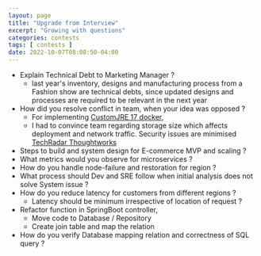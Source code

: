 ```yaml
---
layout: page
title: "Upgrade from Interview"
excerpt: "Growing with questions"
categories: contests
tags: [ contests ]
date: 2022-10-07T08:08:50-04:00
---
```


* Explain Technical Debt to Marketing Manager ?
  * last year's inventory, designs and manufacturing process from a Fashion show are technical debts, since updated designs and processes are required to be relevant in the next year
* How did you resolve conflict in team, when your idea was opposed ?
  * For implementing [CustomJRE 17 docker](https://github.com/slabstech/revive/blob/main/servers/spring_boot/Dockerfile), 
  * I had to convince team regarding storage size which affects deployment and network traffic. Security issues are minimised [TechRadar Thoughtworks](https://www.thoughtworks.com/en-de/radar/techniques/distroless-docker-images) 
* Steps to build and system design for E-commerce MVP and scaling ?
* What metrics would you observe for microservices ?
* How do you handle node-failure and restoration for region ?
* What process should Dev and SRE follow when initial analysis does not solve System issue ?
* How do you reduce latency for customers from different regions ?
  * Latency should be minimum irrespective of location of request ?
* Refactor function in SpringBoot controller, 
  * Move code to Database / Repository
  * Create join table and map the relation
* How do you verify Database mapping relation and correctness of SQL query ?

<!--

* Positives:
  * Eager to work in an agile environment with frequent releases
  * Quite reflected on communication with non-technical stakeholders
  * Driven and ambitious
  * Knowing some monitoring metrics
  * Having knowledge about incident handling

* Possible areas for improvements:
  * Tendency to do their own things without too much knowledge sharing and transparency
  * Not having mentoring mindset
  * Seems eager to work with new tech stacks only
  * No deep knowledge of monitoring metrics and how to use multiple regions for preventing outages
-->
